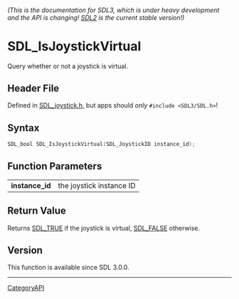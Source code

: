 ###### (This is the documentation for SDL3, which is under heavy development and the API is changing! [SDL2](https://wiki.libsdl.org/SDL2/) is the current stable version!)
# SDL_IsJoystickVirtual

Query whether or not a joystick is virtual.

## Header File

Defined in [SDL_joystick.h](https://github.com/libsdl-org/SDL/blob/main/include/SDL3/SDL_joystick.h), but apps should _only_ `#include <SDL3/SDL.h>`!

## Syntax

```c
SDL_bool SDL_IsJoystickVirtual(SDL_JoystickID instance_id);

```

## Function Parameters

|                     |                          |
| ------------------- | ------------------------ |
| **instance_id**     | the joystick instance ID |

## Return Value

Returns [SDL_TRUE](SDL_TRUE) if the joystick is virtual,
[SDL_FALSE](SDL_FALSE) otherwise.

## Version

This function is available since SDL 3.0.0.

----
[CategoryAPI](CategoryAPI)

